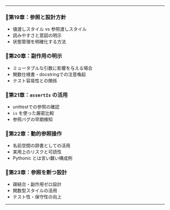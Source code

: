 <hr>

### 📝第19章：参照と設計方針

* 値渡しスタイル vs 参照渡しスタイル
* 読みやすさと意図の明示
* 状態管理を明確化する方法

### 📝第20章：副作用の明示

* ミュータブルな引数に影響を与える場合
* 関数仕様書・docstringでの注意喚起
* テスト容易性との関係

### 📝第21章：`assertIs` の活用

* unittestでの参照の確認
* `is` を使った厳密比較
* 参照バグの早期検知

### 📝第22章：動的参照操作

* 名前空間の辞書としての活用
* 実用上のリスクと可読性
* Pythonic とは言い難い構成例

### 📝第23章：参照を断つ設計

* 疎結合・副作用ゼロ設計
* 関数型スタイルの活用
* テスト性・保守性の向上

<hr>